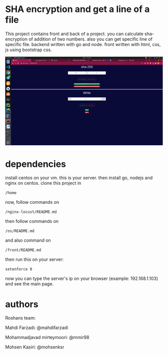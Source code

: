  # SHA encryption and get a line of a file
 
 This project contains front and back of a project. you can calculate sha-encryption of addition of two numbers. also you can get specific line of specific file.
 backend written with go and node. front written with html, css, js using bootstrap css.
 
 ![screenshot](https://github.com/web-team-99/hw1/blob/main/screenshot.png)
 
 # dependencies
 
install centos on your vm. this is your server.
then install go, nodejs and nginx on centos.
clone this project in

    /home

now, follow commands on 

    /nginx-locust/README.md

then follow commands on 

    /os/README.md

and also command on 

    /front/README.md




then run this on your server:

    setenforce 0
 

now you can type the server's ip on your browser (example: 192.168.1.103) and see the main page.

 # authors
 
Roshans team:
 
Mahdi Farzadi: @mahdifarzadi

Mohammadjavad mirteymoori: @mmir98

Mohsen Kasiri: @mohsenksr
